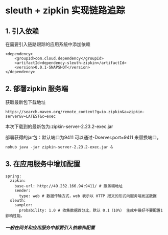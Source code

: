 # sleuth + zipkin 实现链路追踪

## 1. 引入依赖

在需要引入链路跟踪的应用系统中添加依赖
```
<dependency>
    <groupId>com.cloud.dependency</groupId>
    <artifactId>dependency-sleuth-zipkin</artifactId>
    <version>0.0.1-SNAPSHOT</version>
</dependency>
```

## 2. 部署zipkin 服务端

获取最新包下载地址
```
https://search.maven.org/remote_content?g=io.zipkin&a=zipkin-server&v=LATEST&c=exec
```
本次下载到的最新包为:zipkin-server-2.23.2-exec.jar

部署获得的jar包：默认端口为9411 可以通过-Dserver.port=9411 来替换端口。
```
nohub java -jar zipkin-server-2.23.2-exec.jar &
```

## 3. 在应用服务中增加配置
```
spring:
  zipkin:
    base-url: http://49.232.166.94:9411/ # 服务端地址
    sender:
      type: web # 数据传输方式，web 表示以 HTTP 报文的形式向服务端发送数据
  sleuth:
    sampler:
      probability: 1.0 # 收集数据百分比，默认 0.1（10%） 生成中最好不要配置1 影响性能。
```

##### 一般在网关和应用服务中都要引入依赖和配置

